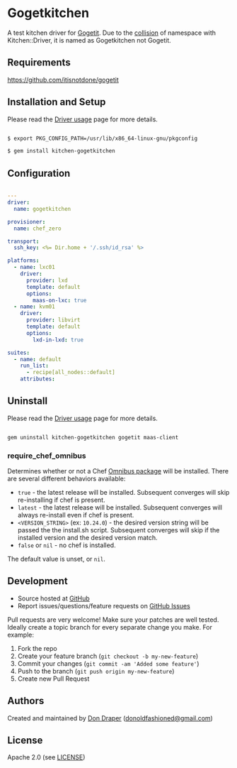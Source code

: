 # <a name="title"></a> Gogetkitchen

A test kitchen driver for [Gogetit](https://github.com/itisnotdone/gogetit).
Due to the [collision](https://github.com/test-kitchen/test-kitchen/blob/master/lib/kitchen/driver.rb#L38-L44) of namespace with Kitchen::Driver, it is named as Gogetkitchen not Gogetit.

## <a name="requirements"></a> Requirements

https://github.com/itisnotdone/gogetit

## <a name="installation"></a> Installation and Setup

Please read the [Driver usage][driver_usage] page for more details.

```bash

$ export PKG_CONFIG_PATH=/usr/lib/x86_64-linux-gnu/pkgconfig

$ gem install kitchen-gogetkitchen

```
## <a name="config"></a> Configuration

```yaml

---
driver:
  name: gogetkitchen

provisioner:
  name: chef_zero

transport:
  ssh_key: <%= Dir.home + '/.ssh/id_rsa' %>

platforms:
  - name: lxc01
    driver:
      provider: lxd
      template: default
      options:
        maas-on-lxc: true
  - name: kvm01
    driver:
      provider: libvirt
      template: default
      options:
        lxd-in-lxd: true

suites:
  - name: default
    run_list:
      - recipe[all_nodes::default]
    attributes:

```

## <a name="Uninstall"></a> Uninstall

Please read the [Driver usage][driver_usage] page for more details.

```bash

gem uninstall kitchen-gogetkitchen gogetit maas-client

```

### <a name="config-require-chef-omnibus"></a> require\_chef\_omnibus

Determines whether or not a Chef [Omnibus package][chef_omnibus_dl] will be
installed. There are several different behaviors available:

* `true` - the latest release will be installed. Subsequent converges
  will skip re-installing if chef is present.
* `latest` - the latest release will be installed. Subsequent converges
  will always re-install even if chef is present.
* `<VERSION_STRING>` (ex: `10.24.0`) - the desired version string will
  be passed the the install.sh script. Subsequent converges will skip if
  the installed version and the desired version match.
* `false` or `nil` - no chef is installed.

The default value is unset, or `nil`.

## <a name="development"></a> Development

* Source hosted at [GitHub][repo]
* Report issues/questions/feature requests on [GitHub Issues][issues]

Pull requests are very welcome! Make sure your patches are well tested.
Ideally create a topic branch for every separate change you make. For
example:

1. Fork the repo
2. Create your feature branch (`git checkout -b my-new-feature`)
3. Commit your changes (`git commit -am 'Added some feature'`)
4. Push to the branch (`git push origin my-new-feature`)
5. Create new Pull Request

## <a name="authors"></a> Authors

Created and maintained by [Don Draper][author] (<donoldfashioned@gmail.com>)

## <a name="license"></a> License

Apache 2.0 (see [LICENSE][license])


[author]:           https://github.com/enter-github-user
[issues]:           https://github.com/enter-github-user/kitchen-gogetkitchen/issues
[license]:          https://github.com/enter-github-user/kitchen-gogetkitchen/blob/master/LICENSE
[repo]:             https://github.com/enter-github-user/kitchen-gogetkitchen
[driver_usage]:     http://docs.kitchen-ci.org/drivers/usage
[chef_omnibus_dl]:  http://www.chef.io/chef/install/
